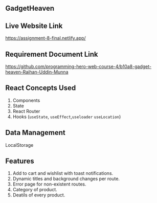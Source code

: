 ## GadgetHeaven

## Live Website Link
https://assignment-8-final.netlify.app/

## Requirement Document Link
https://github.com/programming-hero-web-course-4/b10a8-gadget-heaven-Raihan-Uddin-Munna

## React Concepts Used
1. Components
2. State
3. React Router 
4. Hooks (`useState`, `useEffect`,`useloader` `useLocation`)

## Data Management
 
 LocalStorage

## Features
1. Add to cart and wishlist with toast notifications.
2. Dynamic titles and background changes per route.
3. Error page for non-existent routes.
4. Category of product.
5. Deatils of every product.
